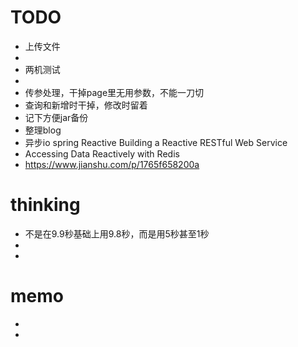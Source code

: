 
# TODO
* 上传文件
* 
* 两机测试
* 
* 传参处理，干掉page里无用参数，不能一刀切
* 查询和新增时干掉，修改时留着
* 记下方便jar备份
* 整理blog
* 异步io spring Reactive Building a Reactive RESTful Web Service
* Accessing Data Reactively with Redis
*  https://www.jianshu.com/p/1765f658200a



# thinking
* 不是在9.9秒基础上用9.8秒，而是用5秒甚至1秒
* 
*   
# memo
* 
* 


